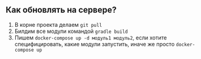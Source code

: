 ## Как обновлять на сервере?

1. В корне проекта делаем ```git pull```
2. Билдим все модули командой ```gradle build```
3. Пишем ```docker-compose up -d модуль1 модуль2```, если хотите специфицировать, какие модули запустить, иначе же
   просто ```docker-compose up```
